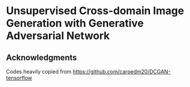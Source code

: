 # Unsupervised Cross-domain Image Generation with Generative Adversarial Network


Acknowledgments
-----
Codes heavily copied from https://github.com/carpedm20/DCGAN-tensorflow
